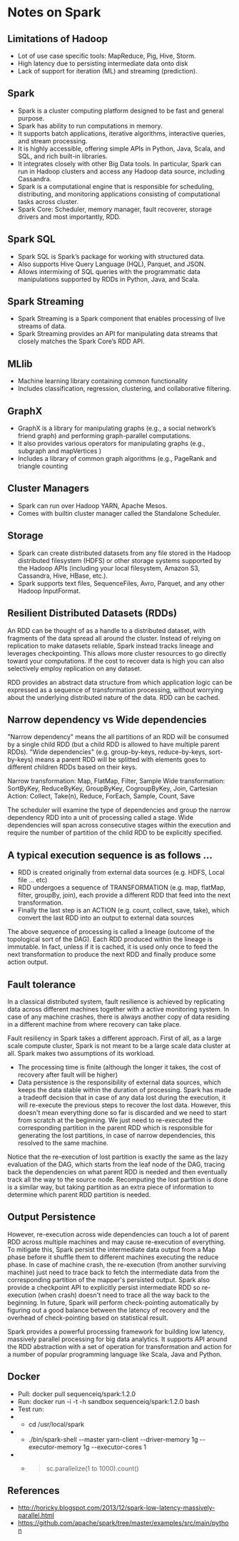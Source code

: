# Notes on Spark

## Limitations of Hadoop
* Lot of use case specific tools: MapReduce, Pig, Hive, Storm.
* High latency due to persisting intermediate data onto disk
* Lack of support for iteration (ML) and streaming (prediction).

## Spark
* Spark is a cluster computing platform designed to be fast and general purpose.
* Spark has ability to run computations in memory.
* It supports batch applications, iterative algorithms, interactive queries, and stream processing.
* It is highly accessible, offering simple APIs in Python, Java, Scala, and SQL, and rich built-in libraries.
* It integrates closely with other Big Data tools. In particular, Spark can run in Hadoop clusters and access any Hadoop data source, including Cassandra.
* Spark is a computational engine that is responsible for scheduling, distributing, and monitoring applications consisting of computational tasks across cluster.
* Spark Core: Scheduler, memory manager, fault recoverer, storage drivers and most importantly, RDD.

## Spark SQL
* Spark SQL is Spark’s package for working with structured data.
* Also supports Hive Query Language (HQL), Parquet, and JSON.
* Allows intermixing of SQL queries with the programmatic data manipulations supported by RDDs in Python, Java, and Scala.

## Spark Streaming
* Spark Streaming is a Spark component that enables processing of live streams of data.
* Spark Streaming provides an API for manipulating data streams that closely matches the Spark Core’s RDD API.

## MLlib
* Machine learning library containing common functionality
* Includes classification, regression, clustering, and collaborative filtering.

## GraphX
* GraphX is a library for manipulating graphs (e.g., a social network’s friend graph) and performing graph-parallel computations.
* It also provides various operators for manipulating graphs (e.g., subgraph and mapVertices )
* Includes a library of common graph algorithms (e.g., PageRank and triangle counting

## Cluster Managers
* Spark can run over Hadoop YARN, Apache Mesos.
* Comes with builtin cluster manager called the Standalone Scheduler.

## Storage
* Spark can create distributed datasets from any file stored in the Hadoop distributed filesystem (HDFS) or other storage systems supported by the Hadoop APIs (including your local filesystem, Amazon S3, Cassandra, Hive, HBase, etc.).
* Spark supports text files, SequenceFiles, Avro, Parquet, and any other Hadoop InputFormat.

## Resilient Distributed Datasets (RDDs)

An RDD can be thought of as a handle to a distributed dataset, with fragments of the data spread all around the cluster. Instead of relying on replication to make datasets reliable, Spark instead tracks lineage and leverages checkpointing. This allows more cluster resources to go directly toward your computations. If the cost to recover data is high you can also selectively employ replication on any dataset.

RDD provides an abstract data structure from which application logic can be expressed as a sequence of transformation processing, without worrying about the underlying distributed nature of the data. RDD can be cached.

## Narrow dependency vs Wide dependencies
"Narrow dependency" means the all partitions of an RDD will be consumed by a single child RDD (but a child RDD is allowed to have multiple parent RDDs).  "Wide dependencies" (e.g. group-by-keys, reduce-by-keys, sort-by-keys) means a parent RDD will be splitted with elements goes to different children RDDs based on their keys.

Narrow transformation: Map, FlatMap, Filter, Sample
Wide transformation: SortByKey, ReduceByKey, GroupByKey, CogroupByKey, Join, Cartesian
Action: Collect, Take(n), Reduce, ForEach, Sample, Count, Save

The scheduler will examine the type of dependencies and group the narrow dependency RDD into a unit of processing called a stage.  Wide dependencies will span across consecutive stages within the execution and require the number of partition of the child RDD to be explicitly specified.

## A typical execution sequence is as follows ...
* RDD is created originally from external data sources (e.g. HDFS, Local file ... etc)
* RDD undergoes a sequence of TRANSFORMATION (e.g. map, flatMap, filter, groupBy, join), each provide a different RDD that feed into the next transformation.
* Finally the last step is an ACTION (e.g. count, collect, save, take), which convert the last RDD into an output to external data sources

The above sequence of processing is called a lineage (outcome of the topological sort of the DAG).  Each RDD produced within the lineage is immutable.  In fact, unless if it is cached, it is used only once to feed the next transformation to produce the next RDD and finally produce some action output.

## Fault tolerance
In a classical distributed system, fault resilience is achieved by replicating data across different machines together with a active monitoring system.  In case of any machine crashes, there is always another copy of data residing in a different machine from where recovery can take place.

Fault resiliency in Spark takes a different approach.  First of all, as a large scale compute cluster, Spark is not meant to be a large scale data cluster at all. Spark makes two assumptions of its workload.
* The processing time is finite (although the longer it takes, the cost of recovery after fault will be higher)
* Data persistence is the responsibility of external data sources, which keeps the data stable within the duration of processing.
Spark has made a tradeoff decision that in case of any data lost during the execution, it will re-execute the previous steps to recover the lost data.  However, this doesn't mean everything done so far is discarded and we need to start from scratch at the beginning.  We just need to re-executed the corresponding partition in the parent RDD which is responsible for generating the lost partitions, in case of narrow dependencies, this resolved to the same machine.

Notice that the re-execution of lost partition is exactly the same as the lazy evaluation of the DAG, which starts from the leaf node of the DAG, tracing back the dependencies on what parent RDD is needed and then eventually track all the way to the source node.  Recomputing the lost partition is done is a similar way, but taking partition as an extra piece of information to determine which parent RDD partition is needed.

## Output Persistence
However, re-execution across wide dependencies can touch a lot of parent RDD across multiple machines and may cause re-execution of everything. To mitigate this, Spark persist the intermediate data output from a Map phase before it shuffle them to different machines executing the reduce phase.  In case of machine crash, the re-execution (from another surviving machine) just need to trace back to fetch the intermediate data from the corresponding partition of the mapper's persisted output.  Spark also provide a checkpoint API to explicitly persist intermediate RDD so re-execution (when crash) doesn't need to trace all the way back to the beginning.  In future, Spark will perform check-pointing automatically by figuring out a good balance between the latency of recovery and the overhead of check-pointing based on statistical result.

Spark provides a powerful processing framework for building low latency, massively parallel processing for big data analytics.  It supports API around the RDD abstraction with a set of operation for transformation and action for a number of popular programming language like Scala, Java and Python.

## Docker
* Pull: docker pull sequenceiq/spark:1.2.0
* Run: docker run -i -t -h sandbox sequenceiq/spark:1.2.0 bash
* Test run:
* * cd /usr/local/spark
* * ./bin/spark-shell --master yarn-client --driver-memory 1g --executor-memory 1g --executor-cores 1
* * > sc.parallelize(1 to 1000).count()

## References
* http://horicky.blogspot.com/2013/12/spark-low-latency-massively-parallel.html
* https://github.com/apache/spark/tree/master/examples/src/main/python
